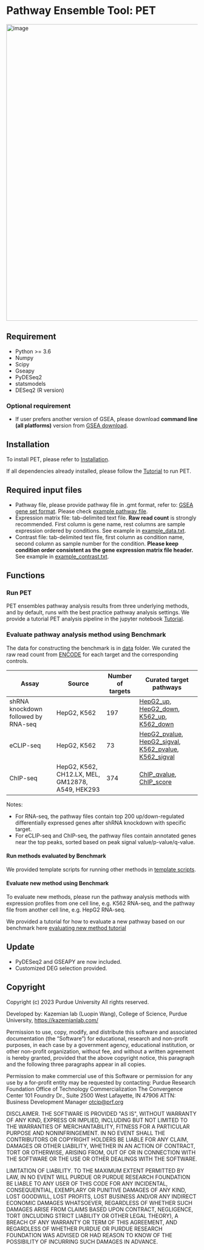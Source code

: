 # Pathway Ensemble Tool: PET
<img width="781" alt="image" src="https://user-images.githubusercontent.com/16437494/207137637-32dec909-145c-4a3a-9421-57f62189dfb2.png">

## Requirement
* Python >= 3.6
* Numpy
* Scipy
* Gseapy
* PyDESeq2
* statsmodels
* DESeq2 (R version)

### Optional requirement
* If user prefers another version of GSEA, please download **command line (all platforms)** version from [GSEA download](http://www.gsea-msigdb.org/gsea/downloads.jsp).

## Installation
To install PET, please refer to [Installation](https://github.com/hedgehug/PET/blob/main/Installation.md).

If all dependencies already installed, please follow the [Tutorial](https://github.com/hedgehug/PET/blob/main/run_PET_tutorial.ipynb) to run PET.

## Required input files
* Pathway file, please provide pathway file in .gmt format, refer to: [GSEA gene set format](https://software.broadinstitute.org/cancer/software/gsea/wiki/index.php/Data_formats#Gene_Set_Database_Formats). Please check [example pathway file](https://github.com/hedgehug/PET/blob/main/example/c2.cp.kegg.v2023.1.Hs.symbols.gmt). 
* Expression matrix file: tab-delimited text file. **Raw read count** is strongly recommended. First column is gene name, rest columns are sample expression ordered by conditions. See example in [example_data.txt](https://github.com/hedgehug/PET/tree/main/example/example_data.txt). 
* Contrast file: tab-delimited text file, first column as condition name, second column as sample number for the condition. **Please keep condition order consistent as the gene expression matrix file header.** See example in [example_contrast.txt](https://github.com/hedgehug/PET/tree/main/example/example_data.txt). 

## Functions

### Run PET
PET ensembles pathway analysis results from three underlying methods, and by default, runs with the best practice pathway analysis settings.
We provide a tutorial PET analysis pipeline in the jupyter notebook [Tutorial](https://github.com/hedgehug/PET/blob/main/run_PET_tutorial.ipynb).

### Evaluate pathway analysis method using Benchmark

The data for constructing the benchmark is in [data](https://github.com/hedgehug/PET/tree/main/data) folder. We curated the raw read count from [ENCODE](https://www.encodeproject.org/) for each target and the corresponding controls. 


| Assay     | Source                                     | Number of targets | Curated target pathways                                                                                                                                                                                                                                                                                                                                                                    |
|-----------|--------------------------------------------|-------------------|--------------------------------------------------------------------------------------------------------------------------------------------------------------------------------------------------------------------------------------------------------------------------------------------------------------------------------------------------------------------------------------------|
| shRNA knockdown followed by RNA-seq| HepG2, K562                                |197| [HepG2_up](https://github.com/hedgehug/PET/blob/main/data/ENCODE_HepG2_RNA_up.gmt), [HepG2_down](https://github.com/hedgehug/PET/blob/main/data/ENCODE_HepG2_RNA_down.gmt), [K562_up](https://github.com/hedgehug/PET/blob/main/data/ENCODE_K562_RNA_up.gmt), [K562_down](https://github.com/hedgehug/PET/blob/main/data/ENCODE_K562_RNA_down.gmt)                                         |
| eCLIP-seq | HepG2, K562                                |73| [HepG2_pvalue](https://github.com/hedgehug/PET/blob/main/data/ENCODE_HepG2_eCLIP_pval.gmt), [HepG2_sigval](https://github.com/hedgehug/PET/blob/main/data/ENCODE_HepG2_eCLIP_signal_value.gmt), [K562_pvalue](https://github.com/hedgehug/PET/blob/main/data/ENCODE_K562_eCLIP_pval.gmt), [K562_sigval](https://github.com/hedgehug/PET/blob/main/data/ENCODE_K562_eCLIP_signal_value.gmt) |                                                                                                                                                   |
| ChIP-seq  | HepG2, K562, CH12.LX, MEL, GM12878, A549, HEK293 |374| [ChIP_qvalue](https://github.com/hedgehug/PET/blob/main/data/ENCODE_ChIP_seq_qvalue.gmt), [ChIP_score](https://github.com/hedgehug/PET/blob/main/data/ENCODE_ChIP_seq_peak_score.gmt)                                                                                                                                                                                                                                                                                   |

Notes: 
* For RNA-seq, the pathway files contain top 200 up/down-regulated differentially expressed genes after shRNA knockdown with specific target.
* For eCLIP-seq and ChIP-seq, the pathway files contain annotated genes near the top peaks, sorted based on peak signal value/p-value/q-value.

#### Run methods evaluated by Benchmark
We provided template scripts for running other methods in [template scripts](https://github.com/hedgehug/PET/tree/main/template_script).

#### Evaluate new method using Benchmark

To evaluate new methods, please run the pathway analysis methods with expression profiles from one cell line, e.g. K562 RNA-seq, and the pathway file from another cell line, e.g. HepG2 RNA-seq. 

We provided a tutorial for how to evaluate a new pathway based on our benchmark here [evaluating new method tutorial](https://github.com/hedgehug/PET/blob/main/evaluate_new_method.ipynb)

## Update
* PyDESeq2 and GSEAPY are now included.
* Customized DEG selection provided.

## Copyright
Copyright (c) 2023 Purdue University All rights reserved.

Developed by:  Kazemian lab (Luopin Wang), College of Science, Purdue University, https://kazemianlab.com/

Permission to use, copy, modify, and distribute this software and associated documentation (the “Software”) for educational, research and non-profit purposes, in each case by a government agency, educational institution, or other non-profit organization, without fee, and without a written agreement is hereby granted, provided that the above copyright notice, this paragraph and the following three paragraphs appear in all copies.
 
Permission to make commercial use of this Software or permission for any use by a for-profit entity may be requested by contacting:
Purdue Research Foundation
Office of Technology Commercialization
The Convergence Center
101 Foundry Dr., Suite 2500
West Lafayette, IN 47906
ATTN: Business Development Manager
otcip@prf.org
 
DISCLAIMER. THE SOFTWARE IS PROVIDED "AS IS", WITHOUT WARRANTY OF ANY KIND, EXPRESS OR IMPLIED, INCLUDING BUT NOT LIMITED TO THE WARRANTIES OF MERCHANTABILITY, FITNESS FOR A PARTICULAR PURPOSE AND NONINFRINGEMENT. IN NO EVENT SHALL THE CONTRIBUTORS OR COPYRIGHT HOLDERS BE LIABLE FOR ANY CLAIM, DAMAGES OR OTHER LIABILITY, WHETHER IN AN ACTION OF CONTRACT, TORT OR OTHERWISE, ARISING FROM, OUT OF OR IN CONNECTION WITH THE SOFTWARE OR THE USE OR OTHER DEALINGS WITH THE SOFTWARE.
 
LIMITATION OF LIABILITY. TO THE MAXIMUM EXTENT PERMITTED BY LAW, IN NO EVENT WILL PURDUE OR PURDUE RESEARCH FOUNDATION BE LIABLE TO ANY USER OF THIS CODE FOR ANY INCIDENTAL, CONSEQUENTIAL, EXEMPLARY OR PUNITIVE DAMAGES OF ANY KIND, LOST GOODWILL, LOST PROFITS, LOST BUSINESS AND/OR ANY INDIRECT ECONOMIC DAMAGES WHATSOEVER, REGARDLESS OF WHETHER SUCH DAMAGES ARISE FROM CLAIMS BASED UPON CONTRACT, NEGLIGENCE, TORT (INCLUDING STRICT LIABILITY OR OTHER LEGAL THEORY), A BREACH OF ANY WARRANTY OR TERM OF THIS AGREEMENT, AND REGARDLESS OF WHETHER PURDUE OR PURDUE RESEARCH FOUNDATION WAS ADVISED OR HAD REASON TO KNOW OF THE POSSIBILITY OF INCURRING SUCH DAMAGES IN ADVANCE.